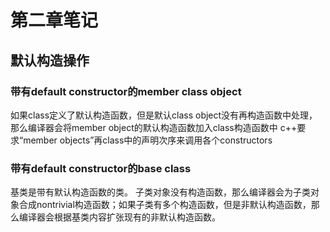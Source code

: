 # 第二章笔记

## 默认构造操作
### 带有default constructor的member class object

如果class定义了默认构造函数，但是默认class object没有再构造函数中处理，那么编译器会将member object的默认构造函数加入class构造函数中
c++要求“member objects”再class中的声明次序来调用各个constructors
### 带有default constructor的base class
基类是带有默认构造函数的类。
子类对象没有构造函数，那么编译器会为子类对象合成nontrivial构造函数；如果子类有多个构造函数，但是非默认构造函数，那么编译器会根据基类内容扩张现有的非默认构造函数。




